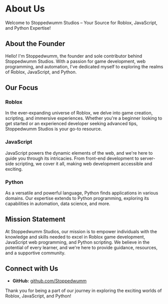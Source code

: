 # About Us

Welcome to Stoppedwumm Studios – Your Source for Roblox, JavaScript, and Python Expertise!

## About the Founder

Hello! I'm Stoppedwumm, the founder and sole contributor behind Stoppedwumm Studios. With a passion for game development, web programming, and automation, I've dedicated myself to exploring the realms of Roblox, JavaScript, and Python.

## Our Focus

### Roblox

In the ever-expanding universe of Roblox, we delve into game creation, scripting, and immersive experiences. Whether you're a beginner looking to get started or an experienced developer seeking advanced tips, Stoppedwumm Studios is your go-to resource.

### JavaScript

JavaScript powers the dynamic elements of the web, and we're here to guide you through its intricacies. From front-end development to server-side scripting, we cover it all, making web development accessible and exciting.

### Python

As a versatile and powerful language, Python finds applications in various domains. Our expertise extends to Python programming, exploring its capabilities in automation, data science, and more.

## Mission Statement

At Stoppedwumm Studios, our mission is to empower individuals with the knowledge and skills needed to excel in Roblox game development, JavaScript web programming, and Python scripting. We believe in the potential of every learner, and we're here to provide guidance, resources, and a supportive community.

## Connect with Us

- **GitHub:** [github.com/Stoppedwumm](https://github.com/Stoppedwumm)

Thank you for being a part of our journey in exploring the exciting worlds of Roblox, JavaScript, and Python!

